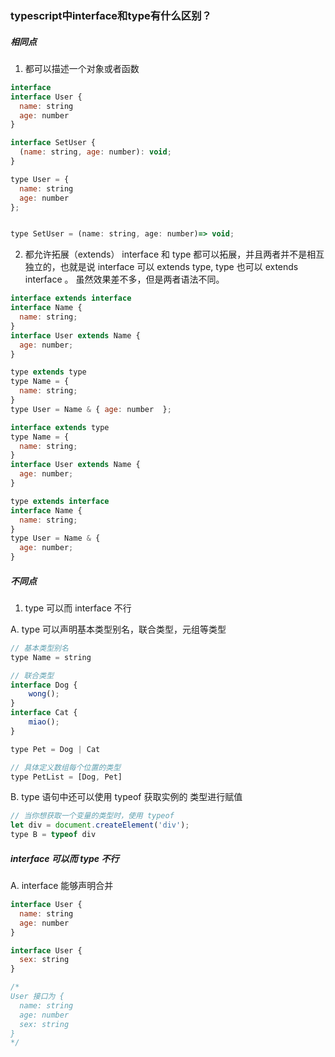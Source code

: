 ### typescript中interface和type有什么区别？

##### 相同点
1. 都可以描述一个对象或者函数

```javascript
interface
interface User {
  name: string
  age: number
}

interface SetUser {
  (name: string, age: number): void;
}

type User = {
  name: string
  age: number
};


type SetUser = (name: string, age: number)=> void;
```
2. 都允许拓展（extends）
interface 和 type 都可以拓展，并且两者并不是相互独立的，也就是说 interface 可以 extends type, type 也可以 extends interface 。 虽然效果差不多，但是两者语法不同。
```javascript
interface extends interface
interface Name {
  name: string;
}
interface User extends Name {
  age: number;
}

type extends type
type Name = {
  name: string;
}
type User = Name & { age: number  };

interface extends type
type Name = {
  name: string;
}
interface User extends Name {
  age: number;
}

type extends interface
interface Name {
  name: string;
}
type User = Name & {
  age: number;
}
```
##### 不同点

1. type 可以而 interface 不行

A. type 可以声明基本类型别名，联合类型，元组等类型

```javascript
// 基本类型别名
type Name = string

// 联合类型
interface Dog {
    wong();
}
interface Cat {
    miao();
}

type Pet = Dog | Cat

// 具体定义数组每个位置的类型
type PetList = [Dog, Pet]
```


B. type 语句中还可以使用 typeof 获取实例的 类型进行赋值

```javascript
// 当你想获取一个变量的类型时，使用 typeof
let div = document.createElement('div');
type B = typeof div
```

##### interface 可以而 type 不行
A. interface 能够声明合并
```javascript
interface User {
  name: string
  age: number
}

interface User {
  sex: string
}

/*
User 接口为 {
  name: string
  age: number
  sex: string
}
*/
```
